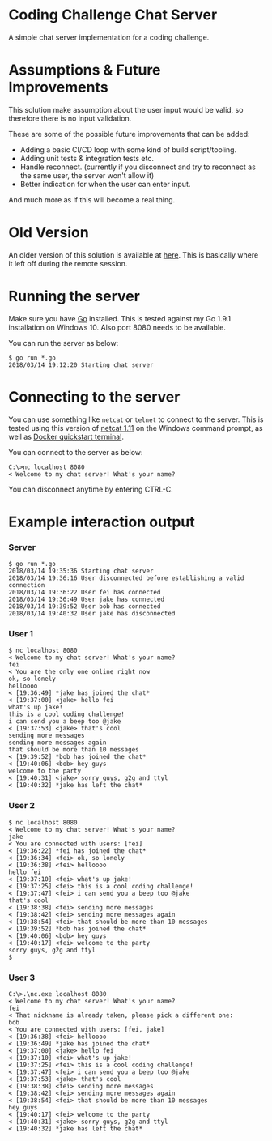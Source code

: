 # Coding Challenge Chat Server
A simple chat server implementation for a coding challenge.

# Assumptions & Future Improvements
This solution make assumption about the user input would be valid, so therefore there is no input validation.

These are some of the possible future improvements that can be added:
* Adding a basic CI/CD loop with some kind of build script/tooling.
* Adding unit tests & integration tests etc.
* Handle reconnect. (currently if you disconnect and try to reconnect as the same user, the server won't allow it)
* Better indication for when the user can enter input.

And much more as if this will become a real thing.

# Old Version
An older version of this solution is available at [here](/old_version). This is basically where it left off during the remote session.

# Running the server
Make sure you have [Go](https://golang.org/) installed. This is tested against my Go 1.9.1 installation on Windows 10. Also port 8080 needs to be available.

You can run the server as below:
```
$ go run *.go
2018/03/14 19:12:20 Starting chat server
```

# Connecting to the server
You can use something like `netcat` or `telnet` to connect to the server. This is tested using this version of [netcat 1.11](https://eternallybored.org/misc/netcat/) on the Windows command prompt, as well as [Docker quickstart terminal](https://docs.docker.com/toolbox/toolbox_install_windows/).

You can connect to the server as below:
```
C:\>nc localhost 8080
< Welcome to my chat server! What's your name?
```

You can disconnect anytime by entering CTRL-C.

# Example interaction output

### Server
```
$ go run *.go
2018/03/14 19:35:36 Starting chat server
2018/03/14 19:36:16 User disconnected before establishing a valid connection
2018/03/14 19:36:22 User fei has connected
2018/03/14 19:36:49 User jake has connected
2018/03/14 19:39:52 User bob has connected
2018/03/14 19:40:32 User jake has disconnected
```

### User 1
```
$ nc localhost 8080
< Welcome to my chat server! What's your name?
fei
< You are the only one online right now
ok, so lonely
helloooo
< [19:36:49] *jake has joined the chat*
< [19:37:00] <jake> hello fei
what's up jake!
this is a cool coding challenge!
i can send you a beep too @jake
< [19:37:53] <jake> that's cool
sending more messages
sending more messages again
that should be more than 10 messages
< [19:39:52] *bob has joined the chat*
< [19:40:06] <bob> hey guys
welcome to the party
< [19:40:31] <jake> sorry guys, g2g and ttyl
< [19:40:32] *jake has left the chat*
```

### User 2
```
$ nc localhost 8080
< Welcome to my chat server! What's your name?
jake
< You are connected with users: [fei]
< [19:36:22] *fei has joined the chat*
< [19:36:34] <fei> ok, so lonely
< [19:36:38] <fei> helloooo
hello fei
< [19:37:10] <fei> what's up jake!
< [19:37:25] <fei> this is a cool coding challenge!
< [19:37:47] <fei> i can send you a beep too @jake
that's cool
< [19:38:38] <fei> sending more messages
< [19:38:42] <fei> sending more messages again
< [19:38:54] <fei> that should be more than 10 messages
< [19:39:52] *bob has joined the chat*
< [19:40:06] <bob> hey guys
< [19:40:17] <fei> welcome to the party
sorry guys, g2g and ttyl
$
```

### User 3
```
C:\>.\nc.exe localhost 8080
< Welcome to my chat server! What's your name?
fei
< That nickname is already taken, please pick a different one:
bob
< You are connected with users: [fei, jake]
< [19:36:38] <fei> helloooo
< [19:36:49] *jake has joined the chat*
< [19:37:00] <jake> hello fei
< [19:37:10] <fei> what's up jake!
< [19:37:25] <fei> this is a cool coding challenge!
< [19:37:47] <fei> i can send you a beep too @jake
< [19:37:53] <jake> that's cool
< [19:38:38] <fei> sending more messages
< [19:38:42] <fei> sending more messages again
< [19:38:54] <fei> that should be more than 10 messages
hey guys
< [19:40:17] <fei> welcome to the party
< [19:40:31] <jake> sorry guys, g2g and ttyl
< [19:40:32] *jake has left the chat*
```
